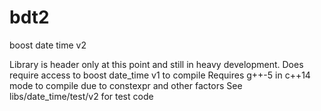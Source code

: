 bdt2
====

boost date time v2

Library is header only at this point and still in heavy development. 
Does require access to boost date_time v1 to compile
Requires g++-5 in c++14 mode to compile due to constexpr and other factors
See libs/date_time/test/v2 for test code

